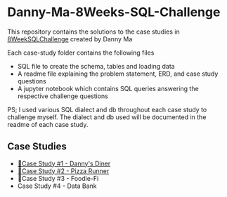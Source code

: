 # Danny-Ma-8Weeks-SQL-Challenge

This repository contains the solutions to the case studies in [8WeekSQLChallenge](https://8weeksqlchallenge.com/) created by Danny Ma

Each case-study folder contains the following files

- SQL file to create the schema, tables and loading data
- A readme file explaining the problem statement, ERD, and case study questions
- A jupyter notebook which contains SQL queries answering the respective challenge questions

PS; I used various SQL dialect and db throughout each case study to challenge myself. The dialect and db used will be documented in the readme of each case study.

## Case Studies

- [🍜Case Study #1 - Danny's Diner](./week-1/)
- [🍕Case Study #2 - Pizza Runner](./week-2/)
- 🥑Case Study #3 - Foodie-Fi
- Case Study #4 - Data Bank
